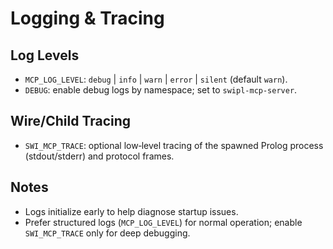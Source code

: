 # Logging & Tracing

## Log Levels

- `MCP_LOG_LEVEL`: `debug` | `info` | `warn` | `error` | `silent` (default `warn`).
- `DEBUG`: enable debug logs by namespace; set to `swipl-mcp-server`.

## Wire/Child Tracing

- `SWI_MCP_TRACE`: optional low‑level tracing of the spawned Prolog process (stdout/stderr) and protocol frames.

## Notes

- Logs initialize early to help diagnose startup issues.
- Prefer structured logs (`MCP_LOG_LEVEL`) for normal operation; enable `SWI_MCP_TRACE` only for deep debugging.

